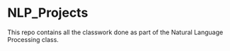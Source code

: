 # NLP_Projects
This repo contains all the classwork done as part of the Natural Language Processing class.
